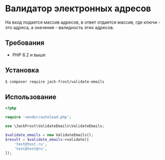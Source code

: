 # Валидатор электронных адресов

На вход подается массив адресов, в ответ отдается массив,
где ключи - это адреса, а значения - валидность этих адресов.


## Требования

- PHP 8.2 и выше

## Установка

```bash
$ composer require jack-frost/validate-emails
```

## Использование

```php
<?php

require 'vendor/autoload.php';

use \JackFrost\ValidateEmails\ValidateEmails;

$validate_emails = new ValidateEmails();
$result = $validate_emails->validate([
    'test@test.ru',
    'test@test@ru',
]);
```